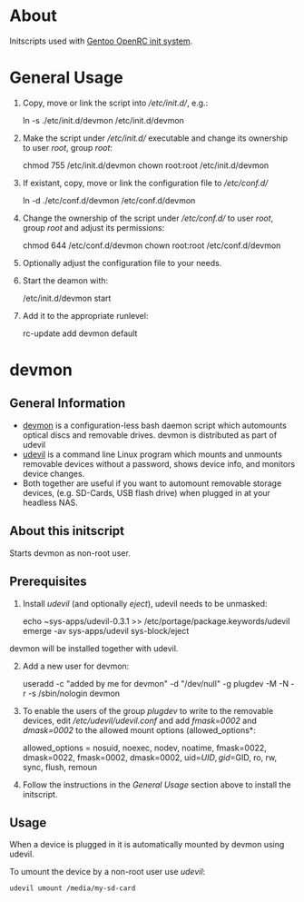 About
=====

Initscripts used with
[Gentoo OpenRC init system](http://www.gentoo.org/proj/en/base/openrc/).

General Usage
=============

1. Copy, move or link the script into */etc/init.d/*, e.g.:

    ln -s ./etc/init.d/devmon /etc/init.d/devmon

2. Make the script under */etc/init.d/* executable and change its ownership to
user *root*, group *root*:

    chmod 755 /etc/init.d/devmon
    chown root:root /etc/init.d/devmon

3. If existant, copy, move or link the configuration file to */etc/conf.d/*

    ln -d ./etc/conf.d/devmon /etc/conf.d/devmon

4. Change the ownership of the script under */etc/conf.d/* to user *root*,
group *root* and adjust its permissions:

    chmod 644 /etc/conf.d/devmon
    chown root:root /etc/conf.d/devmon

5. Optionally adjust the configuration file to your needs.
6. Start the deamon with:

    /etc/init.d/devmon start
    
7. Add it to the appropriate runlevel:

    rc-update add devmon default

devmon
======

General Information
-------------------

- [devmon](http://igurublog.wordpress.com/downloads/script-devmon) is a
configuration-less bash daemon script which automounts optical discs and
removable drives. devmon is distributed as part of udevil
- [udevil](http://ignorantguru.github.com/udevil/) is a command line Linux
program which mounts and unmounts removable devices without a password, shows
device info, and monitors device changes.
- Both together are useful if you want to automount removable storage devices,
(e.g. SD-Cards, USB flash drive) when plugged in at your headless NAS.

About this initscript
---------------------

Starts devmon as non-root user.

Prerequisites
-------------

1. Install *udevil* (and optionally *eject*), udevil needs to be unmasked:

    echo ~sys-apps/udevil-0.3.1 >> /etc/portage/package.keywords/udevil
    emerge -av sys-apps/udevil sys-block/eject
    
devmon will be installed together with udevil.

2. Add a new user for devmon:

     useradd -c "added by me for devmon" -d "/dev/null" -g plugdev -M -N -r -s /sbin/nologin devmon

3. To enable the users of the group *plugdev* to write to the removable devices,
edit */etc/udevil/udevil.conf* and add *fmask=0002* and *dmask=0002* to the
allowed mount options (allowed_options*:

    allowed_options = nosuid, noexec, nodev, noatime, fmask=0022, dmask=0022, fmask=0002, dmask=0002, uid=$UID, gid=$GID, ro, rw, sync, flush, remoun

4. Follow the instructions in the *General Usage* section above to install the
initscript.

Usage
-----

When a device is plugged in it is automatically mounted by devmon using udevil.

To umount the device by a non-root user use *udevil*:

    udevil umount /media/my-sd-card

